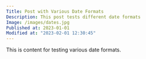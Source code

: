 ```yaml
---
Title: Post with Various Date Formats
Description: This post tests different date formats
Image: /images/dates.jpg
Published at: 2023-01-01
Modified at: "2023-02-01 12:30:45"
---
```


This is content for testing various date formats. 
